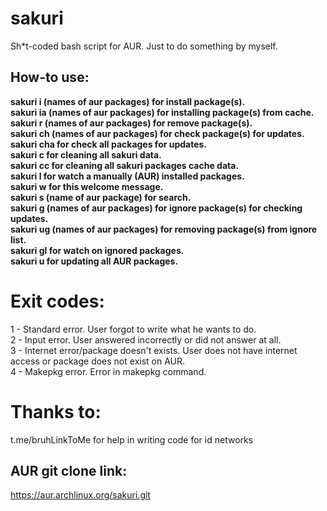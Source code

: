 # sakuri

Sh*t-coded bash script for AUR. Just to do something by myself.

## How-to use:

  **sakuri i (names of aur packages) for install package(s).\
	sakuri ia (names of aur packages) for installing package(s) from cache.\
  sakuri r (names of aur packages) for remove package(s).\
  sakuri ch (names of aur packages) for check package(s) for updates.\
	sakuri cha for check all packages for updates.\
  sakuri c for cleaning all sakuri data.\
	sakuri cc for cleaning all sakuri packages cache data.\
  sakuri l for watch a manually (AUR) installed packages.\
  sakuri w for this welcome message.\
	sakuri s (name of aur package) for search.\
	sakuri g (names of aur packages) for ignore package(s) for checking updates.\
	sakuri ug (names of aur packages) for removing package(s) from ignore list.\
	sakuri gl for watch on ignored packages.\
	sakuri u for updating all AUR packages.**
	
# Exit codes:
1 - Standard error. User forgot to write what he wants to do. \
2 - Input error. User answered incorrectly or did not answer at all. \
3 - Internet error/package doesn't exists. User does not have internet access or package does not exist on AUR. \
4 - Makepkg error. Error in makepkg command.

# Thanks to:
t.me/bruhLinkToMe for help in writing code for id networks

## AUR git clone link:

https://aur.archlinux.org/sakuri.git
